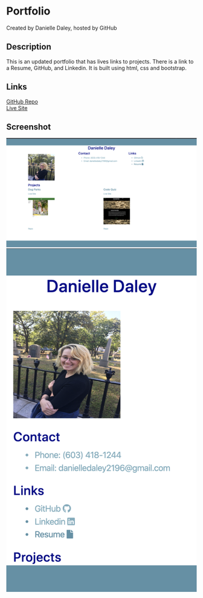 # Portfolio
Created by Danielle Daley, hosted by GitHub

## Description
This is an updated portfolio that has lives links to projects. There is a link to a Resume, GitHub, and Linkedin. It is built using html, css and bootstrap.

## Links

[GitHub Repo](https://github.com/danielledaley2196/updated-portfolio)
</br>
[Live Site](https://danielledaley2196.github.io/updated-portfolio/)

## Screenshot
![Desktop](images/desktop.png)
</br>
![Mobile](images/mobile.png)

